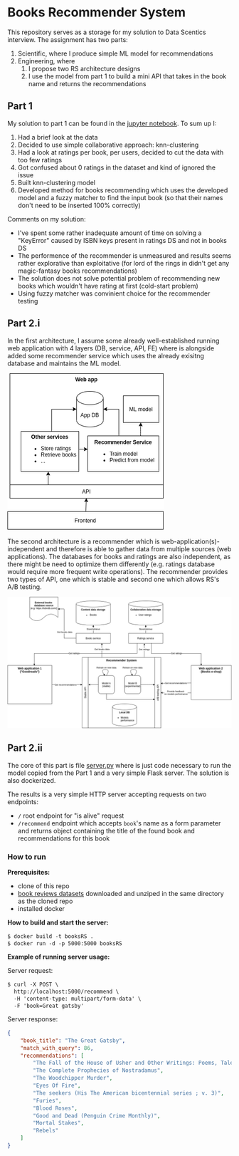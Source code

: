 # Books Recommender System

This repository serves as a storage for my solution to Data Scentics interview.
The assignment has two parts:
1. Scientific, where I produce simple ML model for recommendations
2. Engineering, where 
    1. I propose two RS architecture designs 
    2. I use the model from part 1 to build a mini API that takes in the book name and returns the recommendations
  
## Part 1

My solution to part 1 can be found in the [jupyter notebook](https://github.com/smijeva/booksRS/blob/master/recommender.ipynb).
To sum up I:
1. Had a brief look at the data
2. Decided to use simple collaborative approach: knn-clustering
3. Had a look at ratings per book, per users, decided to cut the data with too few ratings
4. Got confused about 0 ratings in the dataset and kind of ignored the issue
5. Built knn-clustering model
6. Developed method for books recommending which uses the developed model and a fuzzy matcher to find the input book (so that their names don't need to be inserted 100% correctly)

Comments on my solution:
- I've spent some rather inadequate amount of time on solving a "KeyError" caused by ISBN keys present in ratings DS and not in books DS
- The performence of the recommender is unmeasured and results seems rather explorative than exploitative (for lord of the rings in didn't get any magic-fantasy books recommendations)
- The solution does not solve potential problem of recommending new books which wouldn't have rating at first (cold-start problem)
- Using fuzzy matcher was convinient choice for the recommender testing

## Part 2.i

In the first architecture, I assume some already well-established running web application with 4 layers (DB, service, API, FE) where is alongside added some recommender service which uses the already exisitng database and maintains the ML model.

![Simple model](https://github.com/smijeva/booksRS/blob/master/simple_recommender.png?raw=true)

The second architecture is a recommender which is web-application(s)-independent and therefore is able to gather data from multiple sources (web applications). The databases for books and ratings are also independent, as there might be need to optimize them differently (e.g. ratings database would require more frequent write operations). The recommender provides two types of API, one which is stable and second one which allows RS's A/B testing. 

![Complex model](https://github.com/smijeva/booksRS/blob/master/complex_recommender.png?raw=true)

## Part 2.ii

The core of this part is file [server.py](https://github.com/smijeva/booksRS/blob/master/server.py) where is just code necessary to run the model copied from the Part 1 and a very simple Flask server.
The solution is also dockerized.

The results is a very simple HTTP server accepting requests on two endpoints:
- `/` root endpoint for "is alive" request
- `/recommend` endpoint which accepts `book`'s name as a form parameter and returns object containing the title of the found book and recommendations for this book

### How to run

**Prerequisites:**
- clone of this repo
- [book reviews datasets](https://www.kaggle.com/ruchi798/bookcrossing-dataset?select=Book+reviews) downloaded and unziped in the same directory as the cloned repo 
- installed docker

**How to build and start the server:**
```shell
$ docker build -t booksRS .
$ docker run -d -p 5000:5000 booksRS
```
**Example of running server usage:**

Server request:
```shell
$ curl -X POST \
  http://localhost:5000/recommend \
  -H 'content-type: multipart/form-data' \
  -F 'book=Great gatsby'
```

Server response:
```json
{
    "book_title": "The Great Gatsby",
    "match_with_query": 86,
    "recommendations": [
        "The Fall of the House of Usher and Other Writings: Poems, Tales, Essays and Reviews (Penguin Classics)",
        "The Complete Prophecies of Nostradamus",
        "The Woodchipper Murder",
        "Eyes Of Fire",
        "The seekers (His The American bicentennial series ; v. 3)",
        "Furies",
        "Blood Roses",
        "Good and Dead (Penguin Crime Monthly)",
        "Mortal Stakes",
        "Rebels"
    ]
}
```

